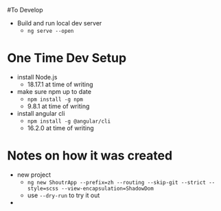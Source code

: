 
#To Develop
- Build and run local dev server
  - `ng serve --open`

# One Time Dev Setup
 - install Node.js
   - 18.17.1 at time of writing
 - make sure npm up to date
   - `npm install -g npm`
   - 9.8.1 at time of writing
 - install angular cli
   - `npm install -g @angular/cli`
   - 16.2.0 at time of writing
 
# Notes on how it was created
- new project
  - `ng new ShoutrApp --prefix=zh --routing --skip-git --strict --style=scss --view-encapsulation=ShadowDom`
  - use `--dry-run` to try it out
- 